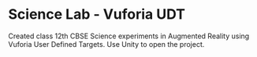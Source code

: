 # Science Lab - Vuforia UDT

Created class 12th CBSE Science experiments in Augmented Reality using Vuforia User Defined Targets.
Use Unity to open the project.
